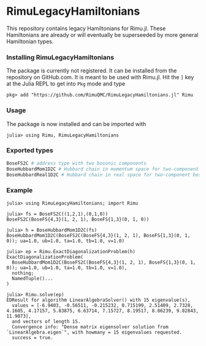 # RimuLegacyHamiltonians

This repository contains legacy Hamiltonians for Rimu.jl. These Hamiltonians are already or will eventually be superseeded by more general Hamiltonian types.

### Installing RimuLegacyHamiltonians

The package is currently not registered. It can be installed from the repository on GitHub.com. It is meant to be used with Rimu.jl.
Hit the `]` key at the Julia REPL to get into `Pkg` mode and type
```
pkg> add "https://github.com/RimuQMC/RimuLegacyHamiltonians.jl" Rimu
```

### Usage

The package is now installed and can be imported with
```julia-repl
julia> using Rimu, RimuLegacyHamiltonians
```

### Exported types

```julia
BoseFS2C # address type with two bosonic components 
BoseHubbardMom1D2C # Hubbard chain in momentum space for two-component bosons
BoseHubbardReal1D2C # Hubbard chain in real space for two-component bosons
```

### Example

```julia-repl
julia> using RimuLegacyHamiltonians; import Rimu

julia> fs = BoseFS2C((1,2,1),(0,1,0))
BoseFS2C(BoseFS{4,3}(1, 2, 1), BoseFS{1,3}(0, 1, 0))

julia> h = BoseHubbardMom1D2C(fs)
BoseHubbardMom1D2C(BoseFS2C(BoseFS{4,3}(1, 2, 1), BoseFS{1,3}(0, 1, 0)); ua=1.0, ub=1.0, ta=1.0, tb=1.0, v=1.0)

julia> ep = Rimu.ExactDiagonalizationProblem(h)
ExactDiagonalizationProblem(
  BoseHubbardMom1D2C(BoseFS2C(BoseFS{4,3}(1, 2, 1), BoseFS{1,3}(0, 1, 0)); ua=1.0, ub=1.0, ta=1.0, tb=1.0, v=1.0),
  nothing;
  NamedTuple()...
)

julia> Rimu.solve(ep)
EDResult for algorithm LinearAlgebraSolver() with 15 eigenvalue(s),
  values = [-6.9403, -0.56511, -0.215232, 0.715199, 2.51409, 2.7328, 4.1605, 4.17157, 5.83875, 6.63714, 7.15727, 8.19517, 8.86239, 9.82843, 11.9073],
  and vectors of length 15.
  Convergence info: "Dense matrix eigensolver solution from `LinearAlgebra.eigen`", with howmany = 15 eigenvalues requested.
  success = true.

```